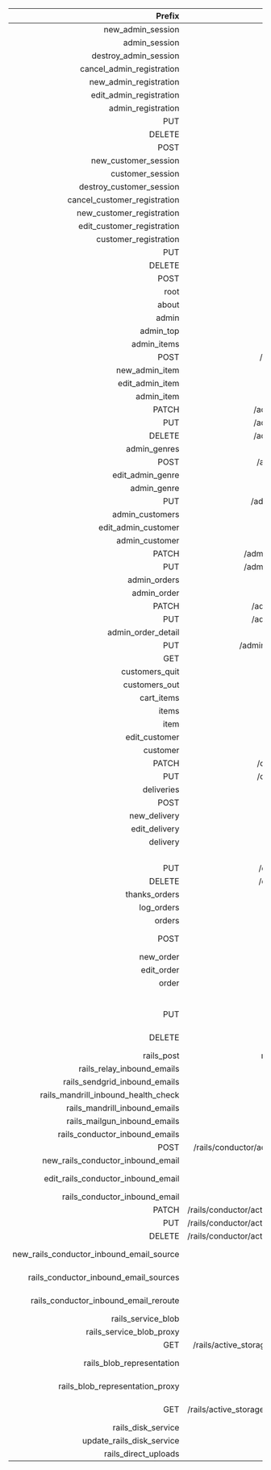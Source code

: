 |                                   Prefix |                              Verb                              | URI Pattern                                                                      | Controller#Action                                                                                |
| ---------------------------------------: | :------------------------------------------------------------: | :------------------------------------------------------------------------------- | :----------------------------------------------------------------------------------------------- |
|                        new_admin_session |                              GET                               | /admin/sign_in(.:format)                                                         | admin/sessions#new                                                                               |
|                            admin_session |                              POST                              | /admin/sign_in(.:format)                                                         | admin/sessions#create                                                                            |
|                    destroy_admin_session |                             DELETE                             | /admin/sign_out(.:format)                                                        | admin/sessions#destroy                                                                           |
|                cancel_admin_registration |                              GET                               | /admin/cancel(.:format)                                                          | admin/registrations#cancel                                                                       |
|                   new_admin_registration |                              GET                               | /admin/sign_up(.:format)                                                         | admin/registrations#new                                                                          |
|                  edit_admin_registration |                              GET                               | /admin/edit(.:format)                                                            | admin/registrations#edit                                                                         |
|                       admin_registration |                             PATCH                              | /admin(.:format)                                                                 | admin/registrations#update                                                                       |
|                                      PUT |                        /admin(.:format)                        | admin/registrations#update                                                       |                                                                                                  |
|                                   DELETE |                        /admin(.:format)                        | admin/registrations#destroy                                                      |                                                                                                  |
|                                     POST |                        /admin(.:format)                        | admin/registrations#create                                                       |                                                                                                  |
|                     new_customer_session |                              GET                               | /customers/sign_in(.:format)                                                     | public/sessions#new                                                                              |
|                         customer_session |                              POST                              | /customers/sign_in(.:format)                                                     | public/sessions#create                                                                           |
|                 destroy_customer_session |                             DELETE                             | /customers/sign_out(.:format)                                                    | public/sessions#destroy                                                                          |
|             cancel_customer_registration |                              GET                               | /customers/cancel(.:format)                                                      | public/registrations#cancel                                                                      |
|                new_customer_registration |                              GET                               | /customers/sign_up(.:format)                                                     | public/registrations#new                                                                         |
|               edit_customer_registration |                              GET                               | /customers/edit(.:format)                                                        | public/registrations#edit                                                                        |
|                    customer_registration |                             PATCH                              | /customers(.:format)                                                             | public/registrations#update                                                                      |
|                                      PUT |                      /customers(.:format)                      | public/registrations#update                                                      |                                                                                                  |
|                                   DELETE |                      /customers(.:format)                      | public/registrations#destroy                                                     |                                                                                                  |
|                                     POST |                      /customers(.:format)                      | public/registrations#create                                                      |                                                                                                  |
|                                     root |                              GET                               | /                                                                                | public/homes#top                                                                                 |
|                                    about |                              GET                               | /about(.:format)                                                                 | public/homes#about                                                                               |
|                                    admin |                              GET                               | /admin(.:format)                                                                 | admin/homes#top                                                                                  |
|                                admin_top |                              GET                               | /admin(.:format)                                                                 | admin/homes#top                                                                                  |
|                              admin_items |                              GET                               | /admin/items(.:format)                                                           | admin/items#index {:expect=>[:destroy]}                                                          |
|                                     POST |                     /admin/items(.:format)                     | admin/items#create {:expect=>[:destroy]}                                         |                                                                                                  |
|                           new_admin_item |                              GET                               | /admin/items/new(.:format)                                                       | admin/items#new {:expect=>[:destroy]}                                                            |
|                          edit_admin_item |                              GET                               | /admin/items/:id/edit(.:format)                                                  | admin/items#edit {:expect=>[:destroy]}                                                           |
|                               admin_item |                              GET                               | /admin/items/:id(.:format)                                                       | admin/items#show {:expect=>[:destroy]}                                                           |
|                                    PATCH |                   /admin/items/:id(.:format)                   | admin/items#update {:expect=>[:destroy]}                                         |                                                                                                  |
|                                      PUT |                   /admin/items/:id(.:format)                   | admin/items#update {:expect=>[:destroy]}                                         |                                                                                                  |
|                                   DELETE |                   /admin/items/:id(.:format)                   | admin/items#destroy {:expect=>[:destroy]}                                        |                                                                                                  |
|                             admin_genres |                              GET                               | /admin/genres(.:format)                                                          | admin/genres#index                                                                               |
|                                     POST |                    /admin/genres(.:format)                     | admin/genres#create                                                              |                                                                                                  |
|                         edit_admin_genre |                              GET                               | /admin/genres/:id/edit(.:format)                                                 | admin/genres#edit                                                                                |
|                              admin_genre |                             PATCH                              | /admin/genres/:id(.:format)                                                      | admin/genres#update                                                                              |
|                                      PUT |                  /admin/genres/:id(.:format)                   | admin/genres#update                                                              |                                                                                                  |
|                          admin_customers |                              GET                               | /admin/customers(.:format)                                                       | admin/customers#index                                                                            |
|                      edit_admin_customer |                              GET                               | /admin/customers/:id/edit(.:format)                                              | admin/customers#edit                                                                             |
|                           admin_customer |                              GET                               | /admin/customers/:id(.:format)                                                   | admin/customers#show                                                                             |
|                                    PATCH |                 /admin/customers/:id(.:format)                 | admin/customers#update                                                           |                                                                                                  |
|                                      PUT |                 /admin/customers/:id(.:format)                 | admin/customers#update                                                           |                                                                                                  |
|                             admin_orders |                              GET                               | /admin/orders(.:format)                                                          | admin/orders#index                                                                               |
|                              admin_order |                              GET                               | /admin/orders/:id(.:format)                                                      | admin/orders#show                                                                                |
|                                    PATCH |                  /admin/orders/:id(.:format)                   | admin/orders#update                                                              |                                                                                                  |
|                                      PUT |                  /admin/orders/:id(.:format)                   | admin/orders#update                                                              |                                                                                                  |
|                       admin_order_detail |                             PATCH                              | /admin/order_details/:id(.:format)                                               | admin/order_details#update                                                                       |
|                                      PUT |               /admin/order_details/:id(.:format)               | admin/order_details#update                                                       |                                                                                                  |
|                                      GET |                        /about(.:format)                        | public/homes#about                                                               |                                                                                                  |
|                           customers_quit |                              GET                               | /customers/quit(.:format)                                                        | public/customers#quit                                                                            |
|                            customers_out |                             PATCH                              | /customers/out(.:format)                                                         | public/customers#out                                                                             |
|                               cart_items |                             DELETE                             | /cart_items(.:format)                                                            | public/cart_items#destroy_all                                                                    |
|                                    items |                              GET                               | /items(.:format)                                                                 | public/items#index                                                                               |
|                                     item |                              GET                               | /items/:id(.:format)                                                             | public/items#show                                                                                |
|                            edit_customer |                              GET                               | /customers/:id/edit(.:format)                                                    | public/customers#edit                                                                            |
|                                 customer |                              GET                               | /customers/:id(.:format)                                                         | public/customers#show                                                                            |
|                                    PATCH |                    /customers/:id(.:format)                    | public/customers#update                                                          |                                                                                                  |
|                                      PUT |                    /customers/:id(.:format)                    | public/customers#update                                                          |                                                                                                  |
|                               deliveries |                              GET                               | /deliveries(.:format)                                                            | public/deliveries#index {:expect=>[:new, :show]}                                                 |
|                                     POST |                     /deliveries(.:format)                      | public/deliveries#create {:expect=>[:new, :show]}                                |                                                                                                  |
|                             new_delivery |                              GET                               | /deliveries/new(.:format)                                                        | public/deliveries#new {:expect=>[:new, :show]}                                                   |
|                            edit_delivery |                              GET                               | /deliveries/:id/edit(.:format)                                                   | public/deliveries#edit {:expect=>[:new, :show]                                                   |}
|                                 delivery |                              GET                               | /deliveries/:id(.:format)                                                        | public/deliveries#show {:expect=>[:new, :show]}                                                  |
|                                          |                             PATCH                              | /deliveries/:id(.:format)                                                        | public/deliveries#update {:expect=>[:new, :show]}                                                |
|                                      PUT |                   /deliveries/:id(.:format)                    | public/deliveries#update {:expect=>[:new, :show]}                                |                                                                                                  |
|                                   DELETE |                   /deliveries/:id(.:format)                    | public/deliveries#destroy {:expect=>[:new, :show]}                               |                                                                                                  |
|                            thanks_orders |                              GET                               | /orders/thanks(.:format)                                                         | public/orders#thanks {:expect=>[:edit, :update                                                   |, :destroy]}
|                               log_orders |                              POST                              | /orders/log(.:format)                                                            | public/orders#log {:expect=>[:edit, :update, :des                                                |troy]}
|                                   orders |                              GET                               | /orders(.:format)                                                                | public/orders#index {:expect=>[:edit, :update, :destr                                            |oy]}
|                                     POST |                       /orders(.:format)                        | public/orders#create {:expect=>[:edit, :update, :destroy]}                       |                                                                                                  |
|                                new_order |                              GET                               | /orders/new(.:format)                                                            | public/orders#new {:expect=>[:edit, :update, :dest                                               |roy]}
|                               edit_order |                              GET                               | /orders/:id/edit(.:format)                                                       | public/orders#edit {:expect=>[:edit, :update, :de                                                |stroy]}
|                                    order |                              GET                               | /orders/:id(.:format)                                                            | public/orders#show {:expect=>[:edit, :update, :destroy                                           |]}
|                                          |                             PATCH                              | /orders/:id(.:format)                                                            | public/orders#update {:expect=>[:edit, :update, :destroy]}                                       |
|                                      PUT |                     /orders/:id(.:format)                      | public/orders#update {:expect=>[:edit, :update, :destroy]}                       |                                                                                                  |
|                                   DELETE |                     /orders/:id(.:format)                      | public/orders#destroy {:expect=>[:edit, :update, :destroy]}                      |                                                                                                  |
|                               rails_post |                      mark_inbound_emails                       | POST                                                                             | /rails/action_mailbox/post                                                                       |mark/i|nbound_emails(.:format)                                           action_mailbox/ingresses/pos|t|mark/inbound_emails#create
|               rails_relay_inbound_emails |                              POST                              | /rails/action_mailbox/relay/inbound                                              | _emails(.:format)                                              action_mailbox/ingresses/relay/in |bound_emails#create
|            rails_sendgrid_inbound_emails |                              POST                              | /rails/action_mailbox/sendgrid/i                                                 | nbound_emails(.:format)                                           action_mailbox/ingresses/sendg |rid/inbound_emails#create
|      rails_mandrill_inbound_health_check |                              GET                               | /rails/action_mailbox/mand                                                       | rill/inbound_emails(.:format)                                           action_mailbox/ingresses |/mandrill/inbound_emails#health_check
|            rails_mandrill_inbound_emails |                              POST                              | /rails/action_mailbox/mandrill/i                                                 | nbound_emails(.:format)                                           action_mailbox/ingresses/mandr |ill/inbound_emails#create
|             rails_mailgun_inbound_emails |                              POST                              | /rails/action_mailbox/mailgun/inb                                                | ound_emails/mime(.:format)                                       action_mailbox/ingresses/mailgu |n/inbound_emails#create
|           rails_conductor_inbound_emails |                              GET                               | /rails/conductor/action_mailbox                                                  | /inbound_emails(.:format)                                          rails/conductor/action_mailbo |x/inbound_emails#index
|                                     POST |    /rails/conductor/action_mailbox/inbound_emails(.:format)    | rails/conductor/action_mailbox/inbound_emails#create                             |                                                                                                  |
|        new_rails_conductor_inbound_email |                              GET                               | /rails/conductor/action_mail                                                     | box/inbound_emails/new(.:format)                                      rails/conductor/action_mai |lbox/inbound_emails#new
|       edit_rails_conductor_inbound_email |                              GET                               | /rails/conductor/action_mai                                                      | lbox/inbound_emails/:id/edit(.:format)                                 rails/conductor/action_ma |ilbox/inbound_emails#edit
|            rails_conductor_inbound_email |                              GET                               | /rails/conductor/action_mailbox/                                                 | inbound_emails/:id(.:format)                                      rails/conductor/action_mailbox |/inbound_emails#show
|                                    PATCH |  /rails/conductor/action_mailbox/inbound_emails/:id(.:format)  | rails/conductor/action_mailbox/inbound_emails#update                             |                                                                                                  |
|                                      PUT |  /rails/conductor/action_mailbox/inbound_emails/:id(.:format)  | rails/conductor/action_mailbox/inbound_emails#update                             |                                                                                                  |
|                                   DELETE |  /rails/conductor/action_mailbox/inbound_emails/:id(.:format)  | rails/conductor/action_mailbox/inbound_emails#destroy                            |                                                                                                  |
| new_rails_conductor_inbound_email_source |                              GET                               | /rails/conductor/acti                                                            | on_mailbox/inbound_emails/sources/new(.:format)                              rails/conductor/act |ion_mailbox/inbound_emails/sources#new
|    rails_conductor_inbound_email_sources |                              POST                              | /rails/conductor/action_                                                         | mailbox/inbound_emails/sources(.:format)                                  rails/conductor/action |_mailbox/inbound_emails/sources#create
|    rails_conductor_inbound_email_reroute |                              POST                              | /rails/conductor/action_                                                         | mailbox/:inbound_email_id/reroute(.:format)                               rails/conductor/action |_mailbox/reroutes#create
|                       rails_service_blob |                              GET                               | /rails/active_storage/blobs/redirect/:signe                                      | d_id/*filename(.:format)                               active_storage/blobs/redirect#show        |
|                 rails_service_blob_proxy |                              GET                               | /rails/active_storage/blobs/proxy/:si                                            | gned_id/*filename(.:format)                                  active_storage/blobs/proxy#show     |
|                                      GET |   /rails/active_storage/blobs/:signed_id/*filename(.:format)   | active_storage/blobs/redirect#show                                               |                                                                                                  |
|                rails_blob_representation |                              GET                               | /rails/active_storage/representation                                             | s/redirect/:signed_blob_id/:variation_key/*filename(.:format) active_storage/representations/red |irect#show
|          rails_blob_representation_proxy |                              GET                               | /rails/active_storage/represen                                                   | tations/proxy/:signed_blob_id/:variation_key/*filename(.:format)    active_storage/representatio |ns/proxy#show
|                                      GET | /rails/active_storage/representations/:signed_blob_id/:variati | on_key/*filename(.:format)          active_storage/representations/redirect#show |                                                                                                  |
|                       rails_disk_service |                              GET                               | /rails/active_storage/disk/:encoded_key/*fi                                      | lename(.:format)                                       active_storage/disk#show                  |
|                update_rails_disk_service |                              PUT                               | /rails/active_storage/disk/:encoded_                                             | token(.:format)                                               active_storage/disk#update         |
|                     rails_direct_uploads |                              POST                              | /rails/active_storage/direct_uploads(.:fo                                        | rmat)                                                    active_storage/direct_uploads#create    |